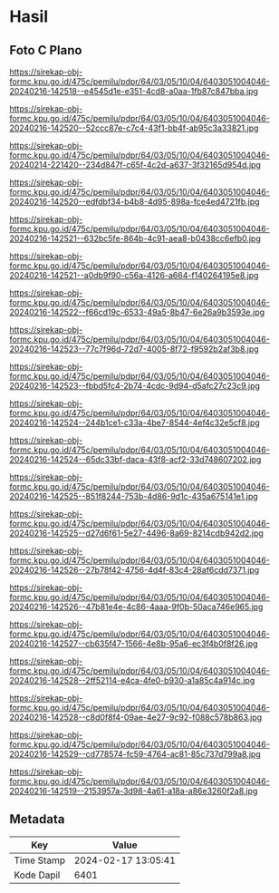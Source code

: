 # Hasil

## Foto C Plano

https://sirekap-obj-formc.kpu.go.id/475c/pemilu/pdpr/64/03/05/10/04/6403051004046-20240216-142518--e4545d1e-e351-4cd8-a0aa-1fb87c847bba.jpg

https://sirekap-obj-formc.kpu.go.id/475c/pemilu/pdpr/64/03/05/10/04/6403051004046-20240216-142520--52ccc87e-c7c4-43f1-bb4f-ab95c3a33821.jpg

https://sirekap-obj-formc.kpu.go.id/475c/pemilu/pdpr/64/03/05/10/04/6403051004046-20240214-221420--234d847f-c65f-4c2d-a637-3f32165d954d.jpg

https://sirekap-obj-formc.kpu.go.id/475c/pemilu/pdpr/64/03/05/10/04/6403051004046-20240216-142520--edfdbf34-b4b8-4d95-898a-fce4ed4721fb.jpg

https://sirekap-obj-formc.kpu.go.id/475c/pemilu/pdpr/64/03/05/10/04/6403051004046-20240216-142521--632bc5fe-864b-4c91-aea8-b0438cc6efb0.jpg

https://sirekap-obj-formc.kpu.go.id/475c/pemilu/pdpr/64/03/05/10/04/6403051004046-20240216-142521--a0db9f90-c56a-4126-a664-f140264195e8.jpg

https://sirekap-obj-formc.kpu.go.id/475c/pemilu/pdpr/64/03/05/10/04/6403051004046-20240216-142522--f66cd19c-6533-49a5-8b47-6e26a9b3593e.jpg

https://sirekap-obj-formc.kpu.go.id/475c/pemilu/pdpr/64/03/05/10/04/6403051004046-20240216-142523--77c7f96d-72d7-4005-8f72-f9592b2af3b8.jpg

https://sirekap-obj-formc.kpu.go.id/475c/pemilu/pdpr/64/03/05/10/04/6403051004046-20240216-142523--fbbd5fc4-2b74-4cdc-9d94-d5afc27c23c9.jpg

https://sirekap-obj-formc.kpu.go.id/475c/pemilu/pdpr/64/03/05/10/04/6403051004046-20240216-142524--244b1ce1-c33a-4be7-8544-4ef4c32e5cf8.jpg

https://sirekap-obj-formc.kpu.go.id/475c/pemilu/pdpr/64/03/05/10/04/6403051004046-20240216-142524--65dc33bf-daca-43f8-acf2-33d748607202.jpg

https://sirekap-obj-formc.kpu.go.id/475c/pemilu/pdpr/64/03/05/10/04/6403051004046-20240216-142525--851f8244-753b-4d86-9d1c-435a675141e1.jpg

https://sirekap-obj-formc.kpu.go.id/475c/pemilu/pdpr/64/03/05/10/04/6403051004046-20240216-142525--d27d6f61-5e27-4496-8a69-8214cdb942d2.jpg

https://sirekap-obj-formc.kpu.go.id/475c/pemilu/pdpr/64/03/05/10/04/6403051004046-20240216-142526--27b78f42-4756-4d4f-83c4-28af6cdd7371.jpg

https://sirekap-obj-formc.kpu.go.id/475c/pemilu/pdpr/64/03/05/10/04/6403051004046-20240216-142526--47b81e4e-4c86-4aaa-9f0b-50aca746e965.jpg

https://sirekap-obj-formc.kpu.go.id/475c/pemilu/pdpr/64/03/05/10/04/6403051004046-20240216-142527--cb635f47-1566-4e8b-95a6-ec3f4b0f8f26.jpg

https://sirekap-obj-formc.kpu.go.id/475c/pemilu/pdpr/64/03/05/10/04/6403051004046-20240216-142528--2ff52114-e4ca-4fe0-b930-a1a85c4a914c.jpg

https://sirekap-obj-formc.kpu.go.id/475c/pemilu/pdpr/64/03/05/10/04/6403051004046-20240216-142528--c8d0f8f4-09ae-4e27-9c92-f088c578b863.jpg

https://sirekap-obj-formc.kpu.go.id/475c/pemilu/pdpr/64/03/05/10/04/6403051004046-20240216-142529--cd778574-fc59-4764-ac81-85c737d799a8.jpg

https://sirekap-obj-formc.kpu.go.id/475c/pemilu/pdpr/64/03/05/10/04/6403051004046-20240216-142519--2153957a-3d98-4a61-a18a-a86e3260f2a8.jpg


## Metadata

| Key        | Value               |
| ---------- | ------------------- |
| Time Stamp | 2024-02-17 13:05:41 |
| Kode Dapil | 6401                |



